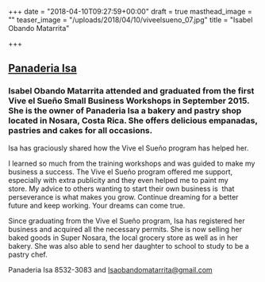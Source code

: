 +++
date = "2018-04-10T09:27:59+00:00"
draft = true
masthead_image = ""
teaser_image = "/uploads/2018/04/10/viveelsueno_07.jpg"
title = "Isabel Obando Matarrita"

+++
## [Panaderia Isa](https://www.facebook.com/isapanaderia/)

### Isabel Obando Matarrita attended and graduated from the first Vive el Sueño Small Business Workshops in September 2015. She is the owner of Panaderia Isa a bakery and pastry shop located in Nosara, Costa Rica. She offers delicious empanadas, pastries and cakes for all occasions.

Isa has graciously shared how the Vive el Sueño program has helped her.

I learned so much from the training workshops and was guided to make my business a success. The Vive el Sueño program offered me support, especially with extra publicity and they even helped me to paint my store. My advice to others wanting to start their own business is  that perseverance is what makes you grow. Continue dreaming for a better future and keep working. Your dreams can come true.

Since graduating from the Vive el Sueño program, Isa has registered her business and acquired all the necessary permits. She is now selling her baked goods in Super Nosara, the local grocery store as well as in her bakery. She was also able to send her daughter to school to study to be a pastry chef.

Panaderia Isa 8532-3083 and Isaobandomatarrita@gmail.com
